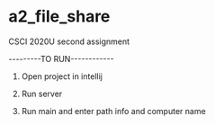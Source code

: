 # a2_file_share
CSCI 2020U second assignment 

---------TO RUN------------

1. Open project in intellij

2. Run server

3. Run main and enter path info and computer name

